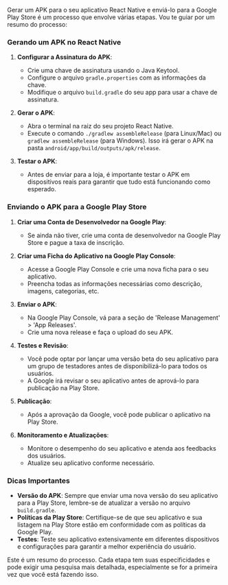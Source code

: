 Gerar um APK para o seu aplicativo React Native e enviá-lo para a Google Play Store é um processo que envolve várias etapas. Vou te guiar por um resumo do processo:

### Gerando um APK no React Native

1. **Configurar a Assinatura do APK**:
   - Crie uma chave de assinatura usando o Java Keytool.
   - Configure o arquivo `gradle.properties` com as informações da chave.
   - Modifique o arquivo `build.gradle` do seu app para usar a chave de assinatura.

2. **Gerar o APK**:
   - Abra o terminal na raiz do seu projeto React Native.
   - Execute o comando `./gradlew assembleRelease` (para Linux/Mac) ou `gradlew assembleRelease` (para Windows). Isso irá gerar o APK na pasta `android/app/build/outputs/apk/release`.

3. **Testar o APK**:
   - Antes de enviar para a loja, é importante testar o APK em dispositivos reais para garantir que tudo está funcionando como esperado.

### Enviando o APK para a Google Play Store

1. **Criar uma Conta de Desenvolvedor na Google Play**:
   - Se ainda não tiver, crie uma conta de desenvolvedor na Google Play Store e pague a taxa de inscrição.

2. **Criar uma Ficha do Aplicativo na Google Play Console**:
   - Acesse a Google Play Console e crie uma nova ficha para o seu aplicativo.
   - Preencha todas as informações necessárias como descrição, imagens, categorias, etc.

3. **Enviar o APK**:
   - Na Google Play Console, vá para a seção de 'Release Management' > 'App Releases'.
   - Crie uma nova release e faça o upload do seu APK.

4. **Testes e Revisão**:
   - Você pode optar por lançar uma versão beta do seu aplicativo para um grupo de testadores antes de disponibilizá-lo para todos os usuários.
   - A Google irá revisar o seu aplicativo antes de aprová-lo para publicação na Play Store.

5. **Publicação**:
   - Após a aprovação da Google, você pode publicar o aplicativo na Play Store.

6. **Monitoramento e Atualizações**:
   - Monitore o desempenho do seu aplicativo e atenda aos feedbacks dos usuários.
   - Atualize seu aplicativo conforme necessário.

### Dicas Importantes

- **Versão do APK**: Sempre que enviar uma nova versão do seu aplicativo para a Play Store, lembre-se de atualizar a versão no arquivo `build.gradle`.
- **Políticas da Play Store**: Certifique-se de que seu aplicativo e sua listagem na Play Store estão em conformidade com as políticas da Google Play.
- **Testes**: Teste seu aplicativo extensivamente em diferentes dispositivos e configurações para garantir a melhor experiência do usuário.

Este é um resumo do processo. Cada etapa tem suas especificidades e pode exigir uma pesquisa mais detalhada, especialmente se for a primeira vez que você está fazendo isso.